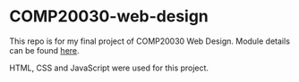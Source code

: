 # COMP20030-web-design

This repo is for my final project of COMP20030 Web Design. Module details can be found [here](https://sisweb.ucd.ie/usis/!W_HU_MENU.P_PUBLISH?p_tag=MODULE&MODULE=COMP20030). 

HTML, CSS and JavaScript were used for this project.
